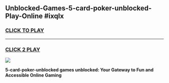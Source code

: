 
## Unblocked-Games-5-card-poker-unblocked-Play-Online #ixqlx
<h3>
<a href="https://news.freeplayer.one?title=5-card-poker-unblocked&ref=3">CLICK TO PLAY</a></h3>
<hr>

<h3>
<a href="https://news.freeplayer.one?title=5-card-poker-unblocked&ref=3">CLICK 2 PLAY</a>
  
</h3>

<a href="https://news.freeplayer.one?title=5-card-poker-unblocked&ref=3"><img src="https://clearcache.store/games.png"></a>


**5-card-poker-unblocked games unblocked: Your Gateway to Fun and Accessible Online Gaming**
